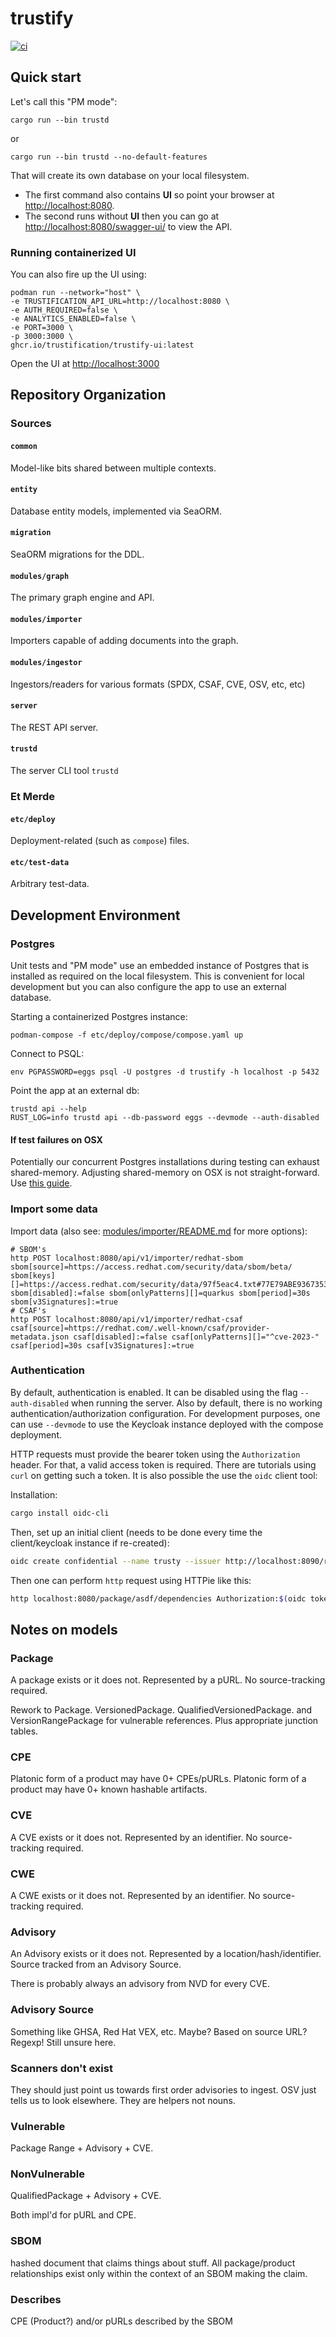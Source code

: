 # trustify

[![ci](https://github.com/trustification/trustify/actions/workflows/ci.yaml/badge.svg)](https://github.com/trustification/trustify/actions/workflows/ci.yaml)

## Quick start

Let's call this "PM mode":

```shell
cargo run --bin trustd
```

or

```shell
cargo run --bin trustd --no-default-features
```

That will create its own database on your local filesystem.

* The first command also contains **UI** so point your browser at <http://localhost:8080>.
* The second runs without **UI** then you can go at <http://localhost:8080/swagger-ui/> to view the API.

### Running containerized UI

You can also fire up the UI using:

```shell
podman run --network="host" \
-e TRUSTIFICATION_API_URL=http://localhost:8080 \
-e AUTH_REQUIRED=false \
-e ANALYTICS_ENABLED=false \
-e PORT=3000 \
-p 3000:3000 \
ghcr.io/trustification/trustify-ui:latest
```

Open the UI at <http://localhost:3000>

## Repository Organization

### Sources

#### `common`

Model-like bits shared between multiple contexts.

#### `entity`

Database entity models, implemented via SeaORM.

#### `migration`

SeaORM migrations for the DDL.

#### `modules/graph`

The primary graph engine and API.

#### `modules/importer`

Importers capable of adding documents into the graph.

#### `modules/ingestor`

Ingestors/readers for various formats (SPDX, CSAF, CVE, OSV, etc, etc)

#### `server`

The REST API server.

#### `trustd`

The server CLI tool `trustd`

### Et Merde

#### `etc/deploy`

Deployment-related (such as `compose`) files.

#### `etc/test-data`

Arbitrary test-data.

## Development Environment

### Postgres

Unit tests and "PM mode" use an embedded instance of Postgres that is
installed as required on the local filesystem. This is convenient for
local development but you can also configure the app to use an
external database.

Starting a containerized Postgres instance:

```shell
podman-compose -f etc/deploy/compose/compose.yaml up
```

Connect to PSQL:

```shell
env PGPASSWORD=eggs psql -U postgres -d trustify -h localhost -p 5432
```

Point the app at an external db:

```shell
trustd api --help
RUST_LOG=info trustd api --db-password eggs --devmode --auth-disabled
```

#### If test failures on OSX

Potentially our concurrent Postgres installations during testing can exhaust shared-memory.
Adjusting shared-memory on OSX is not straight-forward.
Use [this guide](https://unix.stackexchange.com/questions/689295/values-from-sysctl-a-dont-match-etc-sysctl-conf-even-after-restart).

### Import some data

Import data (also see: [modules/importer/README.md](modules/importer/README.md) for more options):

```shell
# SBOM's
http POST localhost:8080/api/v1/importer/redhat-sbom sbom[source]=https://access.redhat.com/security/data/sbom/beta/ sbom[keys][]=https://access.redhat.com/security/data/97f5eac4.txt#77E79ABE93673533ED09EBE2DCE3823597F5EAC4 sbom[disabled]:=false sbom[onlyPatterns][]=quarkus sbom[period]=30s sbom[v3Signatures]:=true
# CSAF's
http POST localhost:8080/api/v1/importer/redhat-csaf csaf[source]=https://redhat.com/.well-known/csaf/provider-metadata.json csaf[disabled]:=false csaf[onlyPatterns][]="^cve-2023-" csaf[period]=30s csaf[v3Signatures]:=true
```

### Authentication

By default, authentication is enabled. It can be disabled using the flag `--auth-disabled` when running the server.
Also by default, there is no working authentication/authorization configuration. For development purposes, one can
use `--devmode` to use the Keycloak instance deployed with the compose deployment.

HTTP requests must provide the bearer token using the `Authorization` header. For that, a valid access token is
required. There are tutorials using `curl` on getting such a token. It is also possible the use the `oidc` client tool:

Installation:

```bash
cargo install oidc-cli
```

Then, set up an initial client (needs to be done every time the client/keycloak instance if re-created):

```bash
oidc create confidential --name trusty --issuer http://localhost:8090/realms/chicken --client-id walker --client-secret ZVzq9AMOVUdMY1lSohpx1jI3aW56QDPS
```

Then one can perform `http` request using HTTPie like this:

```bash
http localhost:8080/package/asdf/dependencies Authorization:$(oidc token trusty -b)
```

## Notes on models

### Package

A package exists or it does not. Represented by a pURL. No source-tracking required.

Rework to Package. VersionedPackage. QualifiedVersionedPackage. and VersionRangePackage for vulnerable references.
Plus appropriate junction tables.

### CPE

Platonic form of a product may have 0+ CPEs/pURLs.
Platonic form of a product may have 0+ known hashable artifacts.

### CVE

A CVE exists or it does not. Represented by an identifier. No source-tracking required.

### CWE

A CWE exists or it does not. Represented by an identifier. No source-tracking required.

### Advisory

An Advisory exists or it does not. Represented by a location/hash/identifier.
Source tracked from an Advisory Source.

There is probably always an advisory from NVD for every CVE.

### Advisory Source

Something like GHSA, Red Hat VEX, etc. Maybe?
Based on source URL? Regexp!
Still unsure here.

### Scanners don't exist

They should just point us towards first order advisories to ingest.
OSV just tells us to look elsewhere.
They are helpers not nouns.

### Vulnerable

Package Range + Advisory + CVE.

### NonVulnerable

QualifiedPackage + Advisory + CVE.

Both impl'd for pURL and CPE.

### SBOM

hashed document that claims things about stuff.
All package/product relationships exist only within the context of an SBOM making the claim.

### Describes

CPE (Product?) and/or pURLs described by the SBOM
